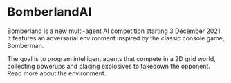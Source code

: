 # BomberlandAI

Bomberland is a new multi-agent AI competition starting 3 December 2021. It features an adversarial environment inspired by the classic console game, Bomberman.

The goal is to program intelligent agents that compete in a 2D grid world, collecting powerups and placing explosives to takedown the opponent. Read more about the environment.

